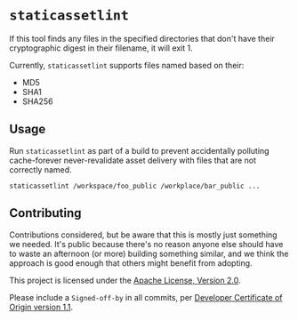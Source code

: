 # `staticassetlint`

If this tool finds any files in the specified directories that don't have
their cryptographic digest in their filename, it will exit 1.

Currently, `staticassetlint` supports files named based on their:
* MD5
* SHA1
* SHA256

## Usage

Run `staticassetlint` as part of a build to prevent accidentally polluting
cache-forever never-revalidate asset delivery with files that are not
correctly named.

    staticassetlint /workspace/foo_public /workplace/bar_public ...

## Contributing

Contributions considered, but be aware that this is mostly just something we
needed. It's public because there's no reason anyone else should have to waste
an afternoon (or more) building something similar, and we think the approach
is good enough that others might benefit from adopting.

This project is licensed under the [Apache License, Version 2.0](LICENSE).

Please include a `Signed-off-by` in all commits, per
[Developer Certificate of Origin version 1.1](DCO).
